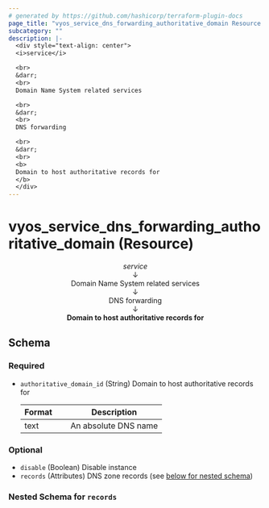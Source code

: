 ```yaml
---
# generated by https://github.com/hashicorp/terraform-plugin-docs
page_title: "vyos_service_dns_forwarding_authoritative_domain Resource - vyos"
subcategory: ""
description: |-
  <div style="text-align: center">
  <i>service</i>

  <br>
  &darr;
  <br>
  Domain Name System related services

  <br>
  &darr;
  <br>
  DNS forwarding

  <br>
  &darr;
  <br>
  <b>
  Domain to host authoritative records for
  </b>
  </div>
---
```


# vyos_service_dns_forwarding_authoritative_domain (Resource)

<div style="text-align: center">
<i>service</i>

<br>
&darr;
<br>
Domain Name System related services

<br>
&darr;
<br>
DNS forwarding

<br>
&darr;
<br>
<b>
Domain to host authoritative records for
</b>
</div>



<!-- schema generated by tfplugindocs -->
## Schema

### Required

- `authoritative_domain_id` (String) Domain to host authoritative records for

    |  Format &emsp; | Description  |
    |----------|---------------|
    |  text  &emsp; |  An absolute DNS name  |

### Optional

- `disable` (Boolean) Disable instance
- `records` (Attributes) DNS zone records (see [below for nested schema](#nestedatt--records))

<a id="nestedatt--records"></a>
### Nested Schema for `records`
